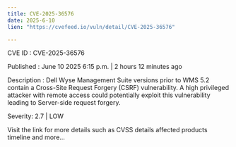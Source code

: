 ```yaml
---
title: CVE-2025-36576
date: 2025-6-10
lien: "https://cvefeed.io/vuln/detail/CVE-2025-36576"

---
```


CVE ID : CVE-2025-36576

Published :  June 10
2025
6:15 p.m. | 2 hours
12 minutes ago

Description : Dell Wyse Management Suite
versions prior to WMS 5.2
contain a Cross-Site Request Forgery (CSRF) vulnerability. A high privileged attacker with remote access could potentially exploit this vulnerability
leading to Server-side request forgery.

Severity: 2.7 | LOW

Visit the link for more details
such as CVSS details
affected products
timeline
and more...
